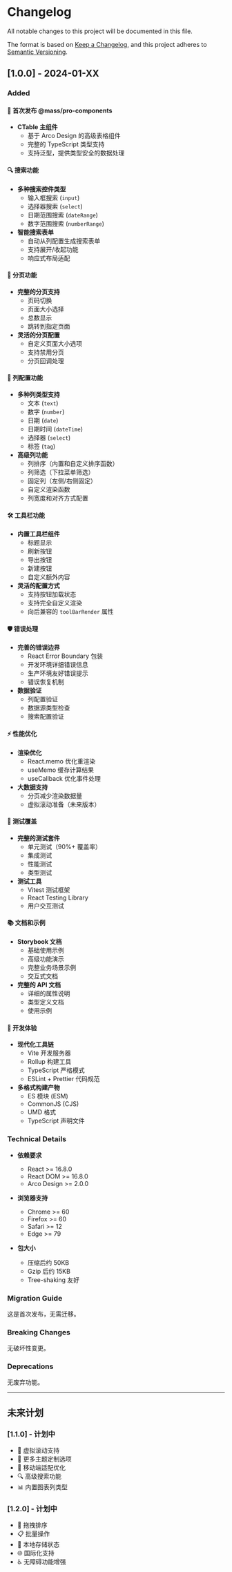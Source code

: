 # Changelog

All notable changes to this project will be documented in this file.

The format is based on [Keep a Changelog](https://keepachangelog.com/en/1.0.0/),
and this project adheres to [Semantic Versioning](https://semver.org/spec/v2.0.0.html).

## [1.0.0] - 2024-01-XX

### Added

#### 🎉 首次发布 @mass/pro-components

- **CTable 主组件**
  - 基于 Arco Design 的高级表格组件
  - 完整的 TypeScript 类型支持
  - 支持泛型，提供类型安全的数据处理

#### 🔍 搜索功能

- **多种搜索控件类型**
  - 输入框搜索 (`input`)
  - 选择器搜索 (`select`)
  - 日期范围搜索 (`dateRange`)
  - 数字范围搜索 (`numberRange`)
- **智能搜索表单**
  - 自动从列配置生成搜索表单
  - 支持展开/收起功能
  - 响应式布局适配

#### 📄 分页功能

- **完整的分页支持**
  - 页码切换
  - 页面大小选择
  - 总数显示
  - 跳转到指定页面
- **灵活的分页配置**
  - 自定义页面大小选项
  - 支持禁用分页
  - 分页回调处理

#### 🎨 列配置功能

- **多种列类型支持**
  - 文本 (`text`)
  - 数字 (`number`)
  - 日期 (`date`)
  - 日期时间 (`dateTime`)
  - 选择器 (`select`)
  - 标签 (`tag`)
- **高级列功能**
  - 列排序（内置和自定义排序函数）
  - 列筛选（下拉菜单筛选）
  - 固定列（左侧/右侧固定）
  - 自定义渲染函数
  - 列宽度和对齐方式配置

#### 🛠️ 工具栏功能

- **内置工具栏组件**
  - 标题显示
  - 刷新按钮
  - 导出按钮
  - 新建按钮
  - 自定义额外内容
- **灵活的配置方式**
  - 支持按钮加载状态
  - 支持完全自定义渲染
  - 向后兼容的 `toolBarRender` 属性

#### 🛡️ 错误处理

- **完善的错误边界**
  - React Error Boundary 包装
  - 开发环境详细错误信息
  - 生产环境友好错误提示
  - 错误恢复机制
- **数据验证**
  - 列配置验证
  - 数据源类型检查
  - 搜索配置验证

#### ⚡ 性能优化

- **渲染优化**
  - React.memo 优化重渲染
  - useMemo 缓存计算结果
  - useCallback 优化事件处理
- **大数据支持**
  - 分页减少渲染数据量
  - 虚拟滚动准备（未来版本）

#### 🧪 测试覆盖

- **完整的测试套件**
  - 单元测试（90%+ 覆盖率）
  - 集成测试
  - 性能测试
  - 类型测试
- **测试工具**
  - Vitest 测试框架
  - React Testing Library
  - 用户交互测试

#### 📚 文档和示例

- **Storybook 文档**
  - 基础使用示例
  - 高级功能演示
  - 完整业务场景示例
  - 交互式文档
- **完整的 API 文档**
  - 详细的属性说明
  - 类型定义文档
  - 使用示例

#### 🔧 开发体验

- **现代化工具链**
  - Vite 开发服务器
  - Rollup 构建工具
  - TypeScript 严格模式
  - ESLint + Prettier 代码规范
- **多格式构建产物**
  - ES 模块 (ESM)
  - CommonJS (CJS)
  - UMD 格式
  - TypeScript 声明文件

### Technical Details

- **依赖要求**
  - React >= 16.8.0
  - React DOM >= 16.8.0
  - Arco Design >= 2.0.0

- **浏览器支持**
  - Chrome >= 60
  - Firefox >= 60
  - Safari >= 12
  - Edge >= 79

- **包大小**
  - 压缩后约 50KB
  - Gzip 后约 15KB
  - Tree-shaking 友好

### Migration Guide

这是首次发布，无需迁移。

### Breaking Changes

无破坏性变更。

### Deprecations

无废弃功能。

---

## 未来计划

### [1.1.0] - 计划中

- 🚀 虚拟滚动支持
- 🎨 更多主题定制选项
- 📱 移动端适配优化
- 🔍 高级搜索功能
- 📊 内置图表列类型

### [1.2.0] - 计划中

- 🔄 拖拽排序
- 📋 批量操作
- 💾 本地存储状态
- 🌐 国际化支持
- ♿ 无障碍功能增强
